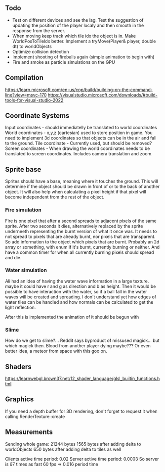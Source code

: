 ##

## Todo
- Test on different devices and see the lag. Test the suggestion of updating the position of the player localy and then smooth in the response from the server.
- When moving keep track which tile idx the object is in. Make WorldPosToTileIdx better. Implement a tryMove(Player& player, double dt) to worldObjects
- Optimize collision detection
- Implement shooting of fireballs again (simple animation to begin with)
- Fire and smoke as particle simulations on the GPU

## Compilation
https://learn.microsoft.com/en-us/cpp/build/building-on-the-command-line?view=msvc-170 
https://visualstudio.microsoft.com/downloads/#build-tools-for-visual-studio-2022 

## Coordinate Systems

Input coordinates - should immediatelly be translated to world coordinates
World coordinates - x,y,z (cartesian) used to store position in game. You need to implement 3d coordinates so that objects can be in the air and fall to the ground.
Tile coordinate - Currently used, but should be removed?
Screen coordinates - When drawing the world coordinates needs to be translated to screen coordinates. Includes camera translation and zoom.

## Sprite base
Sprites should have a base, meaning where it touches the ground. This will determine if the object should be drawn in front of or to the back of another object.
It will also help when calculating a pixel height if that pixel will become independent from the rest of the object. 

### Fire simulation
Fire is one pixel that after a second spreads to adjacent pixels of the same sprite.
After two seconds it dies, alternatively replaced by the sprite underneeth representing the burnt version of what it once was.
It needs to not spread to pixels that are already burnt, nor pixels that are transparent.
So add information to the object which pixels that are burnt. Probably an 2d array or something, with enum if it's burnt, currently burning or neither.
And have a common timer for when all currently burning pixels should spread and die.

### Water simulation
Ali had an idea of having the water wave information in a large texture. maybe it could have r and g as direction and b as height. Then it would be possible to have
interaction with the water, so if a ball fall in the water waves will be created and spreading. I don't understand yet how edges of water tiles can be handled and how normals can be
calculated to get the light reflection.

After this is implemented the animation of it should be begun with

### Slime
How do we get to slime?... Reddit says byproduct of missused magick... but which magick then. Blood from another player dying maybe??? Or even better idea, a meteor from space with this goo on.

## Shaders
https://learnwebgl.brown37.net/12_shader_language/glsl_builtin_functions.html 

## Graphics
 If you need a depth buffer for 3D rendering, don't forget to request it when calling RenderTexture::create

## Measurements
Sending whole game:
21244 bytes
 1565 bytes after adding delta to worldObjects
  650 bytes after adding delta to tiles as well

Clients active time period: 0.02
Server  active time period: 0.0003
So server is 67 times as fast
60 fps => 0.016 period time